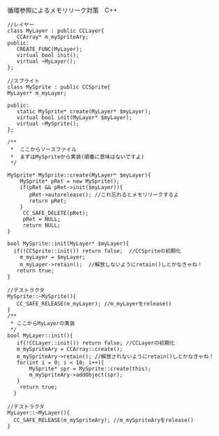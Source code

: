 循環参照によるメモリリーク対策　C++

    //レイヤー
    class MyLayer : public CCLayer{
       CCArray* m_mySpriteAry;
    public:
       CREATE_FUNC(MyLayer);
       virtual bool init();
       virtual ~MyLayer();
    };
 
    //スプライト
    class MySprite : public CCSprite{
    MyLayer* m_myLayer;

    public:
       static MySprite* create(MyLayer* $myLayer);
       virtual bool init(MyLayer* $myLayer);
       virtual ~MySprite();
    };
 
    /**
     *  ここからソースファイル
     *  まずはMySpriteから実装(順番に意味はないですよ)
     */
 
    MySprite* MySprite::create(MyLayer* $myLayer){
        MySprite* pRet = new MySprite();
        if(pRet && pRet->init($myLayer)){
           pRet->autorelease(); //これ忘れるとメモリリークするよ
           return pRet;
        }
         CC_SAFE_DELETE(pRet);
         pRet = NULL;
         return NULL;
    }
 
    bool MySprite::init(MyLayer* $myLayer){
      if(!CCSprite::init()) return false;  //CCSpriteの初期化
        m_myLayer = $myLayer;
        m_myLayer->retain();  //解放しないようにretain()しとかなきゃね！
       return true;
    }
 
    //デストラクタ
    MySprite::~MySprite(){
       CC_SAFE_RELEASE(m_myLayer); //m_myLayerをrelease()
    }
    /**
     * ここからMyLayerの実装
     */
    bool MyLayer::init(){
       if(!CCLayer::init()) return false; //CCLayerの初期化
       m_mySpriteAry = CCArray::create();
       m_mySpriteAry->retain(); //解放されないようにretain()しとかなきゃね！
       for(int i = 0; i < 10; i++){
           MySprite* spr = MySprite::create(this);
           m_mySpriteAry->addObject(spr);
       }
        return true;
      }
 
    //デストラクタ
    MyLayer::~MyLayer(){
      CC_SAFE_RELEASE(m_mySpriteAry); //m_mySpriteAryをrelease()
    }
